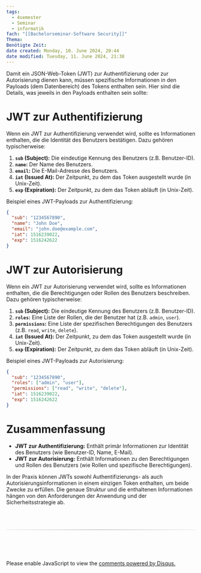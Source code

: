 ```yaml
---
tags:
  - 4semester
  - Seminar
  - informatik
fach: "[[Bachelorseminar-Software Security]]"
Thema:
Benötigte Zeit:
date created: Monday, 10. June 2024, 20:44
date modified: Tuesday, 11. June 2024, 21:38
---
```


Damit ein JSON-Web-Token (JWT) zur Authentifizierung oder zur Autorisierung dienen kann, müssen spezifische Informationen in den Payloads (dem Datenbereich) des Tokens enthalten sein. Hier sind die Details, was jeweils in den Payloads enthalten sein sollte:

# JWT zur Authentifizierung

Wenn ein JWT zur Authentifizierung verwendet wird, sollte es Informationen enthalten, die die Identität des Benutzers bestätigen. Dazu gehören typischerweise:

1. **`sub` (Subject):** Die eindeutige Kennung des Benutzers (z.B. Benutzer-ID).
2. **`name`:** Der Name des Benutzers.
3. **`email`:** Die E-Mail-Adresse des Benutzers.
4. **`iat` (Issued At):** Der Zeitpunkt, zu dem das Token ausgestellt wurde (in Unix-Zeit).
5. **`exp` (Expiration):** Der Zeitpunkt, zu dem das Token abläuft (in Unix-Zeit).

Beispiel eines JWT-Payloads zur Authentifizierung:

```json
{
  "sub": "1234567890",
  "name": "John Doe",
  "email": "john.doe@example.com",
  "iat": 1516239022,
  "exp": 1516242622
}
```

# JWT zur Autorisierung

Wenn ein JWT zur Autorisierung verwendet wird, sollte es Informationen enthalten, die die Berechtigungen oder Rollen des Benutzers beschreiben. Dazu gehören typischerweise:

1. **`sub` (Subject):** Die eindeutige Kennung des Benutzers (z.B. Benutzer-ID).
2. **`roles`:** Eine Liste der Rollen, die der Benutzer hat (z.B. `admin`, `user`).
3. **`permissions`:** Eine Liste der spezifischen Berechtigungen des Benutzers (z.B. `read`, `write`, `delete`).
4. **`iat` (Issued At):** Der Zeitpunkt, zu dem das Token ausgestellt wurde (in Unix-Zeit).
5. **`exp` (Expiration):** Der Zeitpunkt, zu dem das Token abläuft (in Unix-Zeit).

Beispiel eines JWT-Payloads zur Autorisierung:

```json
{
  "sub": "1234567890",
  "roles": ["admin", "user"],
  "permissions": ["read", "write", "delete"],
  "iat": 1516239022,
  "exp": 1516242622
}
```

# Zusammenfassung

- **JWT zur Authentifizierung:** Enthält primär Informationen zur Identität des Benutzers (wie Benutzer-ID, Name, E-Mail).
- **JWT zur Autorisierung:** Enthält Informationen zu den Berechtigungen und Rollen des Benutzers (wie Rollen und spezifische Berechtigungen).

In der Praxis können JWTs sowohl Authentifizierungs- als auch Autorisierungsinformationen in einem einzigen Token enthalten, um beide Zwecke zu erfüllen. Die genaue Struktur und die enthaltenen Informationen hängen von den Anforderungen der Anwendung und der Sicherheitsstrategie ab.

<!-- DISQUS SCRIPT COMMENT START -->

<hr style="border: none; height: 2px; background: linear-gradient(to right, #f0f0f0, #ccc, #f0f0f0); margin-top: 4rem; margin-bottom: 5rem;">
<div id="disqus_thread"></div>
<script>
    /**
    * RECOMMENDED CONFIGURATION VARIABLES: EDIT AND UNCOMMENT THE SECTION BELOW TO INSERT DYNAMIC VALUES FROM YOUR PLATFORM OR CMS.
    * LEARN WHY DEFINING THESE VARIABLES IS IMPORTANT: https://disqus.com/admin/universalcode/#configuration-variables */
    /*
    var disqus_config = function () {
    this.page.url = PAGE_URL; // Replace PAGE_URL with your page's canonical URL variable
    this.page.identifier = PAGE_IDENTIFIER; // Replace PAGE_IDENTIFIER with your page's unique identifier variable
    };
    */
    (function() { // DON'T EDIT BELOW THIS LINE
    var d = document, s = d.createElement('script');
    s.src = 'https://myuninotes.disqus.com/embed.js';
    s.setAttribute('data-timestamp', +new Date());
    (d.head || d.body).appendChild(s);
    })();
</script>
<noscript>Please enable JavaScript to view the <a href="https://disqus.com/?ref_noscript">comments powered by Disqus.</a></noscript>

<!-- DISQUS SCRIPT COMMENT END -->

